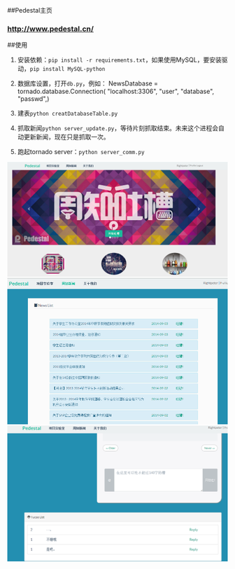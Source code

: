 ##Pedestal主页
### http://www.pedestal.cn/


##使用

1. 安装依赖：`pip install -r requirements.txt`，如果使用MySQL，要安装驱动，`pip install MySQL-python`
2. 数据库设置，打开`db.py`，例如：
NewsDatabase = tornado.database.Connection(
    "localhost:3306",
    "user",
    "database",
    "passwd",)

3. 建表`python creatDatabaseTable.py`
4. 抓取新闻`python server_update.py`，等待片刻抓取结束。未来这个进程会自动更新新闻，现在只是抓取一次。
5. 跑起tornado server：`python server_comm.py`

![image](static/example1.png)
![image](static/example2.png)
![image](static/example3.png)

